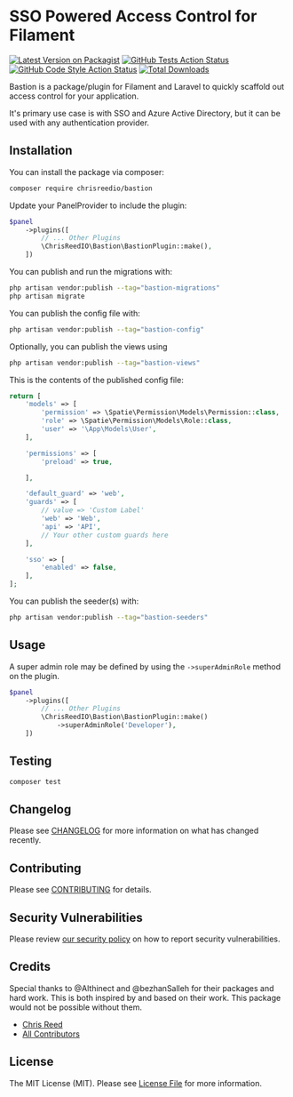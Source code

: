 # SSO Powered Access Control for Filament

[![Latest Version on Packagist](https://img.shields.io/packagist/v/chrisreedio/bastion.svg?style=flat-square)](https://packagist.org/packages/chrisreedio/bastion)
[![GitHub Tests Action Status](https://img.shields.io/github/actions/workflow/status/chrisreedio/bastion/run-tests.yml?branch=main&label=tests&style=flat-square)](https://github.com/chrisreedio/bastion/actions?query=workflow%3Arun-tests+branch%3Amain)
[![GitHub Code Style Action Status](https://img.shields.io/github/actions/workflow/status/chrisreedio/bastion/fix-php-code-style-issues.yml?branch=main&label=code%20style&style=flat-square)](https://github.com/chrisreedio/bastion/actions?query=workflow%3A"Fix+PHP+code+style+issues"+branch%3Amain)
[![Total Downloads](https://img.shields.io/packagist/dt/chrisreedio/bastion.svg?style=flat-square)](https://packagist.org/packages/chrisreedio/bastion)



Bastion is a package/plugin for Filament and Laravel to quickly scaffold out access control for your application.

It's primary use case is with SSO and Azure Active Directory, but it can be used with any authentication provider.

## Installation

You can install the package via composer:

```bash
composer require chrisreedio/bastion
```

Update your PanelProvider to include the plugin:

```php
$panel
    ->plugins([
        // ... Other Plugins
        \ChrisReedIO\Bastion\BastionPlugin::make(),
    ])
```

You can publish and run the migrations with:

```bash
php artisan vendor:publish --tag="bastion-migrations"
php artisan migrate
```

You can publish the config file with:

```bash
php artisan vendor:publish --tag="bastion-config"
```

Optionally, you can publish the views using

```bash
php artisan vendor:publish --tag="bastion-views"
```

This is the contents of the published config file:

```php
return [
    'models' => [
        'permission' => \Spatie\Permission\Models\Permission::class,
        'role' => \Spatie\Permission\Models\Role::class,
        'user' => '\App\Models\User',
    ],

    'permissions' => [
        'preload' => true,

    ],

    'default_guard' => 'web',
    'guards' => [
        // value => 'Custom Label'
        'web' => 'Web',
        'api' => 'API',
        // Your other custom guards here
    ],

    'sso' => [
        'enabled' => false,
    ],
];
```

You can publish the seeder(s) with:

```bash
php artisan vendor:publish --tag="bastion-seeders"
```


## Usage

A super admin role may be defined by using the `->superAdminRole` method on the plugin.

```php
$panel
    ->plugins([
        // ... Other Plugins
        \ChrisReedIO\Bastion\BastionPlugin::make()
            ->superAdminRole('Developer'),
	])
```

## Testing

```bash
composer test
```

## Changelog

Please see [CHANGELOG](CHANGELOG.md) for more information on what has changed recently.

## Contributing

Please see [CONTRIBUTING](.github/CONTRIBUTING.md) for details.

## Security Vulnerabilities

Please review [our security policy](../../security/policy) on how to report security vulnerabilities.

## Credits

Special thanks to @Althinect and @bezhanSalleh for their packages and hard work. 
This is both inspired by and based on their work. This package would not be possible without them.

- [Chris Reed](https://github.com/chrisreedio)
- [All Contributors](../../contributors)

## License

The MIT License (MIT). Please see [License File](LICENSE.md) for more information.
